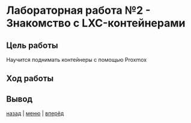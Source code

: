 # Лабораторная работа №2 - Знакомство с LXC-контейнерами

## Цель работы

Научится поднимать контейнеры с помощью Proxmox

## Ход работы

## Вывод

[назад](../PROXMOX.md) | [меню](../../README.md) | [вперёд](../lab_3/REPORT.md)
